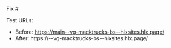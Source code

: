 Fix #<gh-issue-id>

Test URLs:
- Before: https://main--vg-macktrucks-bs--hlxsites.hlx.page/
- After: https://<branch>--vg-macktrucks-bs--hlxsites.hlx.page/

